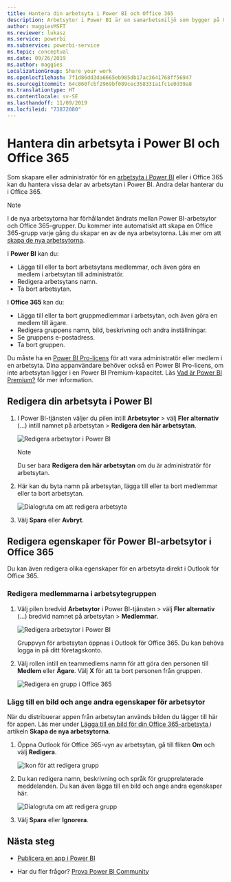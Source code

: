 ```yaml
---
title: Hantera din arbetsyta i Power BI och Office 365
description: Arbetsytor i Power BI är en samarbetsmiljö som bygger på Office 365-grupper. Hantera dina arbetsytor i Power BI och Office 365.
author: maggiesMSFT
ms.reviewer: lukasz
ms.service: powerbi
ms.subservice: powerbi-service
ms.topic: conceptual
ms.date: 09/26/2019
ms.author: maggies
LocalizationGroup: Share your work
ms.openlocfilehash: 7f1d86dd3da6665eb985db17ac3641768ff56947
ms.sourcegitcommit: 64c860fcbf2969bf089cec358331a1fc1e0d39a8
ms.translationtype: HT
ms.contentlocale: sv-SE
ms.lasthandoff: 11/09/2019
ms.locfileid: "73872080"
---
```

# <a name="manage-your-workspace-in-power-bi-and-office-365"></a>Hantera din arbetsyta i Power BI och Office 365

Som skapare eller administratör för en [arbetsyta i Power BI](service-create-distribute-apps.md) eller i Office 365 kan du hantera vissa delar av arbetsytan i Power BI. Andra delar hanterar du i Office 365.

> [!NOTE]
> I de nya arbetsytorna har förhållandet ändrats mellan Power BI-arbetsytor och Office 365-grupper. Du kommer inte automatiskt att skapa en Office 365-grupp varje gång du skapar en av de nya arbetsytorna. Läs mer om att [skapa de nya arbetsytorna](service-create-the-new-workspaces.md).

I **Power BI** kan du:

* Lägga till eller ta bort arbetsytans medlemmar, och även göra en medlem i arbetsytan till administratör.
* Redigera arbetsytans namn.
* Ta bort arbetsytan.

I **Office 365** kan du:

* Lägga till eller ta bort gruppmedlemmar i arbetsytan, och även göra en medlem till ägare.
* Redigera gruppens namn, bild, beskrivning och andra inställningar.
* Se gruppens e-postadress.
* Ta bort gruppen.

Du måste ha en [Power BI Pro-licens](service-features-license-type.md) för att vara administratör eller medlem i en arbetsyta. Dina appanvändare behöver också en Power BI Pro-licens, om inte arbetsytan ligger i en Power BI Premium-kapacitet. Läs [Vad är Power BI Premium?](service-premium-what-is.md) för mer information.

## <a name="edit-your-workspace-in-power-bi"></a>Redigera din arbetsyta i Power BI

1. I Power BI-tjänsten väljer du pilen intill **Arbetsytor** > välj **Fler alternativ** (…) intill namnet på arbetsytan > **Redigera den här arbetsytan**.

   ![Redigera arbetsytor i Power BI](media/service-manage-app-workspace-in-power-bi-and-office-365/power-bi-app-ellipsis.png)

   > [!NOTE]
   > Du ser bara **Redigera den här arbetsytan** om du är administratör för arbetsytan.

1. Här kan du byta namn på arbetsytan, lägga till eller ta bort medlemmar eller ta bort arbetsytan.

   ![Dialogruta om att redigera arbetsyta](media/service-manage-app-workspace-in-power-bi-and-office-365/power-bi-app-edit-workspace.png)

1. Välj **Spara** eller **Avbryt**.

## <a name="edit-power-bi-workspace-properties-in-office-365"></a>Redigera egenskaper för Power BI-arbetsytor i Office 365

Du kan även redigera olika egenskaper för en arbetsyta direkt i Outlook för Office 365.

### <a name="edit-the-members-of-the-workspace-group"></a>Redigera medlemmarna i arbetsytegruppen

1. Välj pilen bredvid **Arbetsytor** i Power BI-tjänsten > välj **Fler alternativ** (…) bredvid namnet på arbetsytan > **Medlemmar**.

   ![Redigera arbetsytor i Power BI](media/service-manage-app-workspace-in-power-bi-and-office-365/power-bi-app-ellipsis-members.png)

   Gruppvyn för arbetsytan öppnas i Outlook för Office 365. Du kan behöva logga in på ditt företagskonto.

1. Välj rollen intill en teammedlems namn för att göra den personen till **Medlem** eller **Ägare**. Välj **X** för att ta bort personen från gruppen.

   ![Redigera en grupp i Office 365](media/service-manage-app-workspace-in-power-bi-and-office-365/pbi_managegroupo365.png)

### <a name="add-an-image-and-set-other-workspace-properties"></a>Lägg till en bild och ange andra egenskaper för arbetsytor

När du distribuerar appen från arbetsytan används bilden du lägger till här för appen. Läs mer under [Lägga till en bild för din Office 365-arbetsyta ](service-create-workspaces.md#add-an-image-to-your-office-365-workspace-optional) i artikeln **Skapa de nya arbetsytorna**.

1. Öppna Outlook för Office 365-vyn av arbetsytan, gå till fliken **Om** och välj **Redigera**.

    ![Ikon för att redigera grupp](media/service-manage-app-workspace-in-power-bi-and-office-365/pbi_editgroupo365.png)
1. Du kan redigera namn, beskrivning och språk för grupprelaterade meddelanden. Du kan även lägga till en bild och ange andra egenskaper här.

   ![Dialogruta om att redigera grupp](media/service-manage-app-workspace-in-power-bi-and-office-365/pbi_editgrpo365dialog.png)

1. Välj **Spara** eller **Ignorera**.

## <a name="next-steps"></a>Nästa steg

* [Publicera en app i Power BI](service-create-distribute-apps.md)

* Har du fler frågor? [Prova Power BI Community](https://community.powerbi.com/)
